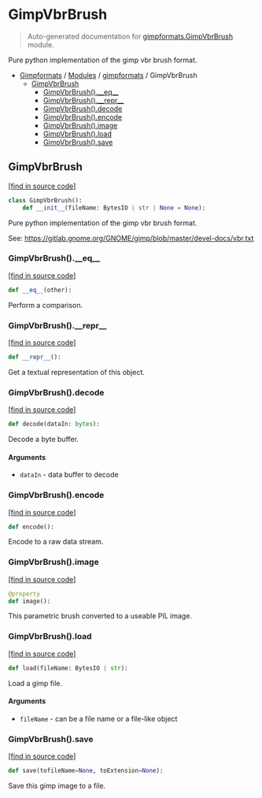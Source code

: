# GimpVbrBrush

> Auto-generated documentation for [gimpformats.GimpVbrBrush](../../gimpformats/GimpVbrBrush.py) module.

Pure python implementation of the gimp vbr brush format.

- [Gimpformats](../README.md#gimpformats-index) / [Modules](../README.md#gimpformats-modules) / [gimpformats](index.md#gimpformats) / GimpVbrBrush
    - [GimpVbrBrush](#gimpvbrbrush)
        - [GimpVbrBrush().\_\_eq\_\_](#gimpvbrbrush__eq__)
        - [GimpVbrBrush().\_\_repr\_\_](#gimpvbrbrush__repr__)
        - [GimpVbrBrush().decode](#gimpvbrbrushdecode)
        - [GimpVbrBrush().encode](#gimpvbrbrushencode)
        - [GimpVbrBrush().image](#gimpvbrbrushimage)
        - [GimpVbrBrush().load](#gimpvbrbrushload)
        - [GimpVbrBrush().save](#gimpvbrbrushsave)

## GimpVbrBrush

[[find in source code]](../../gimpformats/GimpVbrBrush.py#L11)

```python
class GimpVbrBrush():
    def __init__(fileName: BytesIO | str | None = None):
```

Pure python implementation of the gimp vbr brush format.

See:
 https://gitlab.gnome.org/GNOME/gimp/blob/master/devel-docs/vbr.txt

### GimpVbrBrush().\_\_eq\_\_

[[find in source code]](../../gimpformats/GimpVbrBrush.py#L140)

```python
def __eq__(other):
```

Perform a comparison.

### GimpVbrBrush().\_\_repr\_\_

[[find in source code]](../../gimpformats/GimpVbrBrush.py#L124)

```python
def __repr__():
```

Get a textual representation of this object.

### GimpVbrBrush().decode

[[find in source code]](../../gimpformats/GimpVbrBrush.py#L51)

```python
def decode(dataIn: bytes):
```

Decode a byte buffer.

#### Arguments

- `dataIn` - data buffer to decode

### GimpVbrBrush().encode

[[find in source code]](../../gimpformats/GimpVbrBrush.py#L79)

```python
def encode():
```

Encode to a raw data stream.

### GimpVbrBrush().image

[[find in source code]](../../gimpformats/GimpVbrBrush.py#L46)

```python
@property
def image():
```

This parametric brush converted to a useable PIL image.

### GimpVbrBrush().load

[[find in source code]](../../gimpformats/GimpVbrBrush.py#L38)

```python
def load(fileName: BytesIO | str):
```

Load a gimp file.

#### Arguments

- `fileName` - can be a file name or a file-like object

### GimpVbrBrush().save

[[find in source code]](../../gimpformats/GimpVbrBrush.py#L102)

```python
def save(tofileName=None, toExtension=None):
```

Save this gimp image to a file.
